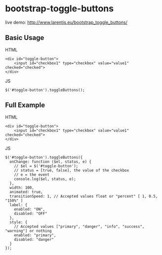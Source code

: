 bootstrap-toggle-buttons
========================

live demo: http://www.larentis.eu/bootstrap_toggle_buttons/


Basic Usage
-----------

HTML

    <div id="toggle-button">
        <input id="checkbox1" type="checkbox" value="value1" checked="checked">
    </div>


JS

    $('#toggle-button').toggleButtons();
    
Full Example
------------

HTML

    <div id="toggle-button">
        <input id="checkbox1" type="checkbox" value="value1" checked="checked">
    </div>


JS


    $('#toggle-button').toggleButtons({
      onChange: function ($el, status, e) {
        // $el = $('#toggle-button'); 
        // status = [true, false], the value of the checkbox
        // e = the event
        console.log($el, status, e); 
      },
      width: 100,
      animated: true,
      transitionSpeed: 1, // Accepted values float or "percent" [ 1, 0.5, "150%" ]
      label: {
        enabled: "ON",
        disabled: "OFF"
      },
      style: {
        // Accepted values ["primary", "danger", "info", "success", "warning"] or nothing
        enabled: "primary",
        disabled: "danger"
      }
    });